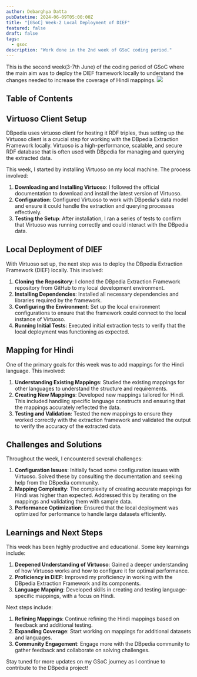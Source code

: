 ```yaml
---
author: Debarghya Datta
pubDatetime: 2024-06-09T05:00:00Z
title: "[GSoC] Week-2 Local Deployment of DIEF"
featured: false
draft: false
tags:
  - gsoc
description: "Work done in the 2nd week of GSoC coding period."
---
```


This is the second week(3-7th June) of the coding period of GSoC where the main
aim was to deploy the DIEF framework locally to understand the changes needed
to increase the coverage of Hindi mappings.
![](@assets/images/week_2/eng_dbpedia1.png)

## Table of Contents

## Virtuoso Client Setup

DBpedia uses virtuoso client for hosting it RDF triples, thus setting up the
Virtuoso client is a crucial step for working with the DBpedia Extraction
Framework locally. Virtuoso is a high-performance, scalable, and secure RDF
database that is often used with DBpedia for managing and querying the
extracted data.

This week, I started by installing Virtuoso on my local machine. The process
involved:

1. **Downloading and Installing Virtuoso**: I followed the official
   documentation to download and install the latest version of Virtuoso.
2. **Configuration**: Configured Virtuoso to work with DBpedia's data model and
   ensure it could handle the extraction and querying processes effectively.
3. **Testing the Setup**: After installation, I ran a series of tests to
   confirm that Virtuoso was running correctly and could interact with the
   DBpedia data.

## Local Deployment of DIEF

With Virtuoso set up, the next step was to deploy the DBpedia Extraction
Framework (DIEF) locally. This involved:

1. **Cloning the Repository**: I cloned the DBpedia Extraction Framework
   repository from GitHub to my local development environment.
2. **Installing Dependencies**: Installed all necessary dependencies and
   libraries required by the framework.
3. **Configuring the Environment**: Set up the local environment configurations
   to ensure that the framework could connect to the local instance of
   Virtuoso.
4. **Running Initial Tests**: Executed initial extraction tests to verify that
   the local deployment was functioning as expected.

## Mapping for Hindi

One of the primary goals for this week was to add mappings for the Hindi
language. This involved:

1. **Understanding Existing Mappings**: Studied the existing mappings for other
   languages to understand the structure and requirements.
2. **Creating New Mappings**: Developed new mappings tailored for Hindi. This
   included handling specific language constructs and ensuring that the
   mappings accurately reflected the data.
3. **Testing and Validation**: Tested the new mappings to ensure they worked
   correctly with the extraction framework and validated the output to verify
   the accuracy of the extracted data.

## Challenges and Solutions

Throughout the week, I encountered several challenges:

1. **Configuration Issues**: Initially faced some configuration issues with
   Virtuoso. Solved these by consulting the documentation and seeking help from
   the DBpedia community.
2. **Mapping Complexity**: The complexity of creating accurate mappings for
   Hindi was higher than expected. Addressed this by iterating on the mappings
   and validating them with sample data.
3. **Performance Optimization**: Ensured that the local deployment was
   optimized for performance to handle large datasets efficiently.

## Learnings and Next Steps

This week has been highly productive and educational. Some key learnings
include:

1. **Deepened Understanding of Virtuoso**: Gained a deeper understanding of how
   Virtuoso works and how to configure it for optimal performance.
2. **Proficiency in DIEF**: Improved my proficiency in working with the DBpedia
   Extraction Framework and its components.
3. **Language Mapping**: Developed skills in creating and testing
   language-specific mappings, with a focus on Hindi.

Next steps include:

1. **Refining Mappings**: Continue refining the Hindi mappings based on
   feedback and additional testing.
2. **Expanding Coverage**: Start working on mappings for additional datasets
   and languages.
3. **Community Engagement**: Engage more with the DBpedia community to gather
   feedback and collaborate on solving challenges.

Stay tuned for more updates on my GSoC journey as I continue to contribute to
the DBpedia project!